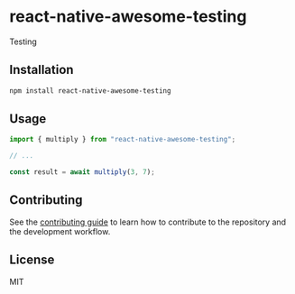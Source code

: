 # react-native-awesome-testing

Testing

## Installation

```sh
npm install react-native-awesome-testing
```

## Usage

```js
import { multiply } from "react-native-awesome-testing";

// ...

const result = await multiply(3, 7);
```

## Contributing

See the [contributing guide](CONTRIBUTING.md) to learn how to contribute to the repository and the development workflow.

## License

MIT
